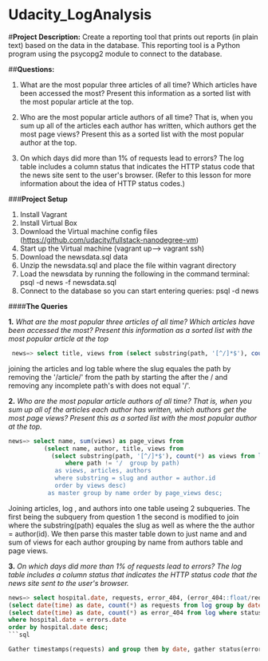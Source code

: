 # Udacity_LogAnalysis

#**Project Description:**
Create a reporting tool that prints out reports (in plain text) based on the data in the database. This reporting tool is a Python program using the psycopg2 module to connect to the database.

##**Questions:**
1. What are the most popular three articles of all time? Which articles have been accessed the most? Present this information as a sorted list with the most popular article at the top.

2. Who are the most popular article authors of all time? That is, when you sum up all of the articles each author has written, which authors get the most page views? Present this as a sorted list with the most popular author at the top.

3. On which days did more than 1% of requests lead to errors? The log table includes a column status that indicates the HTTP status code that the news site sent to the user's browser. (Refer to this lesson for more information about the idea of HTTP status codes.)

###**Project Setup**
1. Install Vagrant 
2. Install Virtual Box
3. Download the Virtual machine config files (https://github.com/udacity/fullstack-nanodegree-vm)
4. Start up the Virtual machine (vagrant up--> vagrant ssh)
5. Download the newsdata.sql data 
6. Unzip the newsdata.sql and place the file within vagrant directory
7. Load the newsdata by running the following in the command terminal: psql -d news -f newsdata.sql
8. Connect to the database so you can start entering queries: psql -d news


####**The Queries**

**1.** _What are the most popular three articles of all time? Which articles have been accessed the most? Present this information as a sorted list with the most popular article at the top_

```sql
 news=> select title, views from (select substring(path, '[^/]*$'), count(*) as views from log where path !='/' group by path) as views, articles where substring = slug order by views desc limit 3;
```

joining the articles and log table where the slug equales the path by removing the '/article/' from the path by starting the after the / and removing any incomplete path's with does not equal '/'. 


**2.** _Who are the most popular article authors of all time? That is, when you sum up all of the articles each author has written, which authors get the most page views? Present this as a sorted list with the most popular author at the top._

```sql
news=> select name, sum(views) as page_views from
          (select name, author, title, views from 
            (select substring(path, '[^/]*$'), count(*) as views from log
                where path != '/  group by path)
             as views, articles, authors 
             where substring = slug and author = author.id
             order by views desc)
           as master group by name order by page_views desc; 
```

 Joining articles, log , and authors into one table useing 2 subqueries. The first being the subquery from question 1 the second is modified to join where the substring(path) equales the slug as well as where the the author = author(id). We then parse this master table down to just name and and sum of views for each author grouping by name from authors table and page views. 
 
**3.** _On which days did more than 1% of requests lead to errors? The log table includes a column status that indicates the HTTP status code that the news site sent to the user's browser._

```sql
news=> select hospital.date, requests, error_404, (error_404::float/requests::float * 100) as error_rate from
(select date(time) as date, count(*) as requests from log group by date) as hospital,
(select date(time) as date, count(*) as error_404 from log where status = '404 NOT FOUND' group by date) as errors
where hospital.date = errors.date
order by hospital.date desc; 
```sql

Gather timestamps(requests) and group them by date, gather status(error_404) that display the "404 NOT FOUND' error, and divide the error_404 column by requests to get the error_rate. 




































